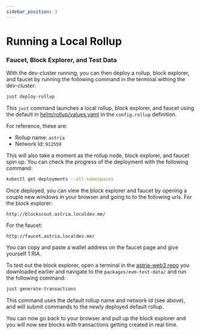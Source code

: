 ```yaml
---
sidebar_position: 3
---
```


# Running a Local Rollup

### Faucet, Block Explorer, and Test Data
With the dev-cluster running, you can then deploy a rollup, block explorer, and
faucet by running the following command in the terminal withing the dev-cluster:

```sh
just deploy-rollup
```

This `just` command launches a local rollup, block explorer, and faucet using
the default in
[helm/rollup/values.yaml](https://github.com/astriaorg/dev-cluster/blob/main/helm/rollup/values.yaml)
in the `config.rollup` definition.

For reference, these are:
- Rollup name: `astria`
- Network Id: `912559`

This will also take a moment as the rollup node, block explorer, and faucet spin
up. You can check the progress of the deployment with the following command:

```bash
kubectl get deployments --all-namespaces
```

Once deployed, you can view the block explorer and faucet by opening a couple new windows in your browser and going to to the
following urls.
For the block explorer:
```
http://blockscout.astria.localdev.me/
```
For the faucet:
```
http://faucet.astria.localdev.me/
```

You can copy and paste a wallet address on the faucet page and give yourself 1 RIA. 

To test out the block explorer, open a terminal in the [astria-web3 repo](https://github.com/astriaorg/astria-web3/tree/main) you downloaded earlier and navigate to the `packages/evm-test-data/` and run the following command:
```sh
just generate-transactions
```
This command uses the default rollup name and network id (see above), and will
submit commands to the newly deployed default rollup.

You can now go back to your browser and pull up the block explorer and you will now see blocks with transactions getting created in real time.
